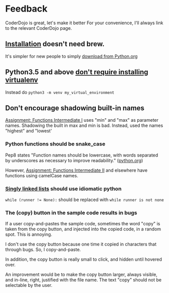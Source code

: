 # Feedback
CoderDojo is great, let's make it better
For your convenience, I'll always link to the relevant CoderDojo page.
## [Installation](http://learn.village88.com/m/19/177/1914) doesn't need brew.
It's simpler for new people to simply [download from Python.org](https://www.python.org/downloads/)
## Python3.5 and above [don't require installing virtualenv](http://learn.village88.com/m/19/177/1917)
Instead do `python3 -m venv my_virtual_environment`
## Don't encourage shadowing built-in names
[Assignment: Functions Intermediate I](http://learn.village88.com/m/19/178/1931) uses "min" and "max" as parameter 
names. Shadowing the built in max and min is bad. Instead, used the names "highest" and "lowest'

### Python functions should be snake_case
Pep8 states "Function names should be lowercase, with words separated by underscores as necessary to improve 
readability." ([python.org](https://www.python.org/dev/peps/pep-0008/#function-and-variable-names)) 

However, [Assignment: Functions Intermediate II](http://learn.village88.com/m/19/178/1932) and elsewhere have 
functions using camelCase names.

### [Singly linked lists](http://learn.village88.com/m/19/185/1957) should use idiomatic python
`while (runner != None):` should be replaced with `while runner is not none`

### The (copy) button in the sample code results in bugs
If a user copy-and-pastes the sample code, sometimes the word "copy" is taken from the copy button, and injected into
 the copied code, in a random spot. This is annoying. 
 
 I don't use the copy button because one time it copied in characters that through bugs. So, I copy-and-paste.
 
 In addition, the copy button is really small to click, and hidden until hovered over.
 
 An improvement would be to make the copy button larger, always visible, and in-line, right, justified with the file 
 name. The text "copy" should not be selectable by the user. 